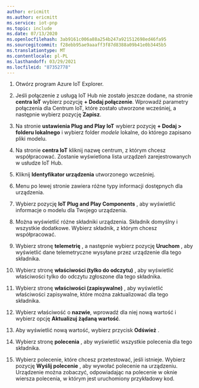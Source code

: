 ```yaml
---
author: ericmitt
ms.author: ericmitt
ms.service: iot-pnp
ms.topic: include
ms.date: 07/13/2020
ms.openlocfilehash: 3ab9161c006a88a254b247a921512698ed46fa95
ms.sourcegitcommit: f28ebb95ae9aaaff3f87d8388a09b41e0b3445b5
ms.translationtype: MT
ms.contentlocale: pl-PL
ms.lasthandoff: 03/29/2021
ms.locfileid: "87352778"
---
```

1. Otwórz program Azure IoT Explorer.

1. Jeśli połączenie z usługą IoT Hub nie zostało jeszcze dodane, na stronie **centra IoT** wybierz pozycję **+ Dodaj połączenie**. Wprowadź parametry połączenia dla Centrum IoT, które zostało utworzone wcześniej, a następnie wybierz pozycję **Zapisz**.

1. Na stronie **ustawienia Plug and Play IoT** wybierz pozycję **+ Dodaj > folderu lokalnego** i wybierz folder *modele* lokalne, do którego zapisano pliki modelu.

1. Na stronie **centra IoT** kliknij nazwę centrum, z którym chcesz współpracować. Zostanie wyświetlona lista urządzeń zarejestrowanych w usłudze IoT Hub.

1. Kliknij **Identyfikator urządzenia** utworzonego wcześniej.

1. Menu po lewej stronie zawiera różne typy informacji dostępnych dla urządzenia.

1. Wybierz pozycję **IoT Plug and Play Components** , aby wyświetlić informacje o modelu dla Twojego urządzenia.

1. Można wyświetlić różne składniki urządzenia. Składnik domyślny i wszystkie dodatkowe. Wybierz składnik, z którym chcesz współpracować.

1. Wybierz stronę **telemetrię** , a następnie wybierz pozycję **Uruchom** , aby wyświetlić dane telemetryczne wysyłane przez urządzenie dla tego składnika.

1. Wybierz stronę **właściwości (tylko do odczytu)** , aby wyświetlić właściwości tylko do odczytu zgłoszone dla tego składnika.

1. Wybierz stronę **właściwości (zapisywalne)** , aby wyświetlić właściwości zapisywalne, które można zaktualizować dla tego składnika.

1. Wybierz właściwość o **nazwie**, wprowadź dla niej nową wartość i wybierz opcję **Aktualizuj żądaną wartość**.

1. Aby wyświetlić nową wartość, wybierz przycisk **Odśwież** .

1. Wybierz stronę **polecenia** , aby wyświetlić wszystkie polecenia dla tego składnika.

1. Wybierz polecenie, które chcesz przetestować, jeśli istnieje. Wybierz pozycję **Wyślij polecenie** , aby wywołać polecenie na urządzeniu. Urządzenie można zobaczyć, odpowiadając na polecenie w oknie wiersza polecenia, w którym jest uruchomiony przykładowy kod.
